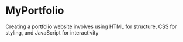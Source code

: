 # MyPortfolio
Creating a portfolio website involves using HTML for structure, CSS for styling, and JavaScript for interactivity 
